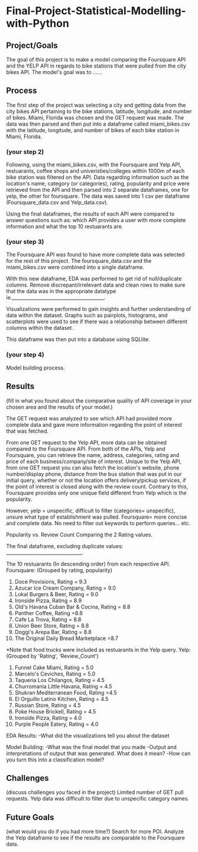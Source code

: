 # Final-Project-Statistical-Modelling-with-Python

## Project/Goals
The goal of this project is to make a model comparing the Foursquare API and the YELP API in regards to bike stations that were pulled from the city bikes API. The model's goal was to ......

## Process
The first step of the project was selecting a city and getting data from the city bikes API pertaining to the bike stations, latitude, longitude, and number of bikes. Miami, Florida was chosen and the GET request was made. The data was then parsed and then put into a dataframe called miami_bikes.csv with the latitude, longitude, and number of bikes of each bike station in Miami, Florida. 

### (your step 2)
Following, using the miami_bikes.csv, with the Foursquare and Yelp API, restuarants, coffee shops and univeristies/colleges within 1000m of each bike station was filtered on the API. Data regarding information such as the location's name, category (or categories), rating, popularity and price were retrieved from the API and then parsed into 2 separate dataframes, one for yelp, the other for foursquare. The data was saved into 1 csv per dataframe (Foursquare_data.csv and Yelp_data.csv). 

Using the final dataframes, the results of each API were compared to answer questions such as: which API provides a user with more complete information and what the top 10 restuarants are. 

### (your step 3)
The Foursquare API was found to have more complete data was selected for the rest of this project. 
The foursquare_data.csv and the miami_bikes.csv were combined into a single dataframe. 

With this new dataframe, EDA was performed to get rid of null/duplicate columns. Remove discrepant/irrelevant data and clean rows to make sure that the data was in the appropriate datatype ie._______________________________________. 

Visualizations were performed to gain insights and further understanding of data within the dataset. Graphs such as pairplots, histograms, and scatterplots were used to see if there was a relationship between different columns within the dataset. 

This dataframe was then put into a database using SQLlite. 

### (your step 4)

Model building process. 

## Results
(fill in what you found about the comparative quality of API coverage in your chosen area and the results of your model.)

The GET request was analyzed to see which API had provided more complete data and gave more information regarding the point of interest that was fetched.   

From one GET request to the Yelp API, more data can be obtained compared to the Foursquare API. From both of the APIs, Yelp and Foursquare, you can retrieve the name, address, categories, rating and price of each business/company/site of interest. Unique to the Yelp API, from one GET request you can also fetch the location's website, phone number/display phone, distance from the bus station that was put in our initial query, whether or not the location offers delivery/pickup services, if the point of interest is closed along with the review count. Contrary to this, Foursquare provides only one unique field different from Yelp which is the popularity.

However, yelp = unspecific, difficult to filter (categories= unspecific), unsure what type of establishment was pulled. Foursquare= more concise and complete data. No need to filter out keywords to perform queries... etc. 

Popularity vs. Review Count
Comparing the 2 Rating values. 

The final dataframe, excluding duplicate values: ________________________________.

The 10 restuarants (In descending order) from each respective API. 
Foursquare: (Grouped by rating, popularity)
1. Doce Provisions, Rating = 9.3
2. Azucar Ice Cream Company, Rating = 9.0
3. Lokal Burgers & Beer, Rating = 9.0
4. Ironside Pizza, Rating = 8.9
5. Old's Havana Cuban Bar & Cocina, Rating = 8.8
6. Panther Coffee, Rating =8.8
7. Cafe La Trova, Rating = 8.8
8. Union Beer Store, Rating = 8.8
9. Doggi's Arepa Bar, Rating = 8.8
10. The Original Daily Bread Marketplace =8.7

*Note that food trucks were included as restuarants in the Yelp query. 
Yelp: (Grouped by 'Rating', 'Review_Count')
1. Funnel Cake Miami, Rating = 5.0
2. Marcelo's Ceviches, Rating = 5.0
3. Taqueria Los Chilangos, Rating = 4.5
4. Churromania Little Havana, Rating = 4.5
5. Shukran Mediterranean Food, Rating =4.5
6. El Orguillo Latino Kitchen, Rating = 4.5
7. Russian Store, Rating = 4.5
8. Poke House Brickell, Rating = 4.5
9. Ironside Pizza, Rating = 4.0
10. Purple People Eatery, Rating = 4.0

EDA Results:
-What did the visualizations tell you about the dataset

Model Building:
-What was the final model that you made
-Output and interpretations of output that was generated. What does it mean?
-How can you turn this into a classification model?

## Challenges 
(discuss challenges you faced in the project)
Limited number of GET pull requests. 
Yelp data was difficult to filter due to unspecific category names. 

## Future Goals
(what would you do if you had more time?)
Search for more POI. Analyze the Yelp dataframe to see if the results are comparable to the Foursquare data. 
